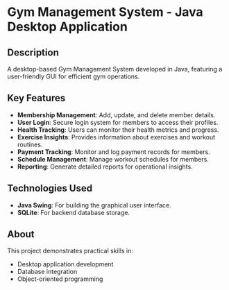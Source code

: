 # Gym Management System - Java Desktop Application

## Description
A desktop-based Gym Management System developed in Java, featuring a user-friendly GUI for efficient gym operations. 

## Key Features
- **Membership Management**: Add, update, and delete member details.
- **User Login**: Secure login system for members to access their profiles.
- **Health Tracking**: Users can monitor their health metrics and progress.
- **Exercise Insights**: Provides information about exercises and workout routines.
- **Payment Tracking**: Monitor and log payment records for members.
- **Schedule Management**: Manage workout schedules for members.
- **Reporting**: Generate detailed reports for operational insights.

## Technologies Used
- **Java Swing**: For building the graphical user interface.
- **SQLite**: For backend database storage.

## About
This project demonstrates practical skills in:
- Desktop application development
- Database integration
- Object-oriented programming
